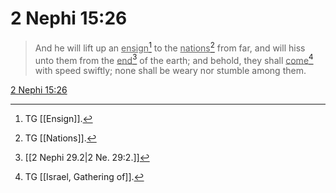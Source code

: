 # 2 Nephi 15:26

> And he will lift up an <u>ensign</u>[^a] to the <u>nations</u>[^b] from far, and will hiss unto them from the <u>end</u>[^c] of the earth; and behold, they shall <u>come</u>[^d] with speed swiftly; none shall be weary nor stumble among them.

[2 Nephi 15:26](https://www.churchofjesuschrist.org/study/scriptures/bofm/2-ne/15?lang=eng&id=p26#p26)


[^a]: TG [[Ensign]].
[^b]: TG [[Nations]].
[^c]: [[2 Nephi 29.2|2 Ne. 29:2.]]
[^d]: TG [[Israel, Gathering of]].
